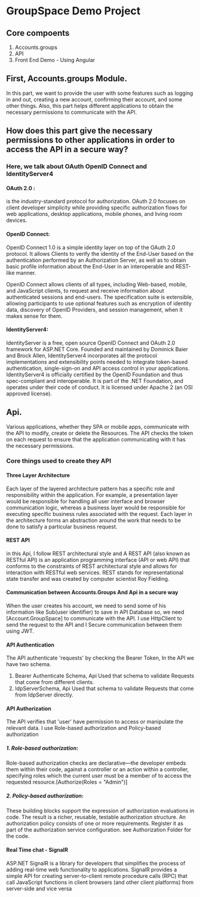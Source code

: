 # GroupSpace Demo Project
## Core compoents
 1. Accounts.groups 
 2. API 
 3. Front End Demo - Using Angular

## First, Accounts.groups Module.
In this part, we want to provide the user with some features such as logging in and out, creating a new account, confirming their account, and some other things.
Also, this part helps different applications to obtain the necessary permissions to communicate with the API.

## How does this part give the necessary permissions to other applications in order to access the API in a secure way?
### Here, we talk about  OAuth   OpenID Connect and IdentityServer4
#### OAuth 2.0 :
is the industry-standard protocol for authorization. OAuth 2.0 focuses on client developer simplicity while providing 
specific authorization flows for web applications, desktop applications, mobile phones, and living room devices. 

#### OpenID Connect:
OpenID Connect 1.0 is a simple identity layer on top of the OAuth 2.0 protocol. It allows Clients to verify the identity of the End-User based on the authentication performed by an Authorization Server, as well as to obtain basic profile information about the End-User in an interoperable and REST-like manner.

OpenID Connect allows clients of all types, including Web-based, mobile, and JavaScript clients, to request and receive information about authenticated sessions and end-users. 
The specification suite is extensible, allowing participants to use optional features such as encryption of identity data, 
discovery of OpenID Providers, and session management, when it makes sense for them.

#### IdentityServer4:
IdentityServer is a free, open source OpenID Connect and OAuth 2.0 framework for ASP.NET Core. Founded and maintained by Dominick Baier and Brock Allen, 
IdentityServer4 incorporates all the protocol implementations and extensibility points needed to integrate token-based authentication, single-sign-on 
and API access control in your applications. 
IdentityServer4 is officially certified by the OpenID Foundation and thus spec-compliant and interoperable. 
It is part of the .NET Foundation, and operates under their code of conduct. It is licensed under Apache 2 (an OSI approved license).

## Api.
Various applications, whether they  SPA or mobile apps, communicate with the API to modify, create or delete the Resources.
The API checks the token on each request to ensure that the application communicating with it has the necessary permissions.
### Core  things used to create they API
#### Three Layer Architecture
Each layer of the layered architecture pattern has a specific role and responsibility within the application. 
For example, a presentation layer would be responsible for handling all user interface and browser communication logic, 
whereas a business layer would be responsible for executing specific business rules associated with the request. 
Each layer in the architecture forms an abstraction around the work that needs to be done to satisfy a particular business request.
#### REST API 
in this Api, I follow REST architectural style and A REST API (also known as RESTful API) is an application programming interface (API or web API) that conforms to the constraints of REST architectural style and allows for interaction with RESTful web services. REST stands for representational state transfer and was created by computer scientist Roy Fielding.
#### Communication between Accounts.Groups And Api in a secure way
When the user creates his account, we need to send some of his information like Sub(user identifier) to save in API Database 
so, we need [Account.GroupSpace] to communicate with the API.
I use HttpClient to send the request to the API and I Secure communication between them using JWT. 

#### API Authentication
The API authenticate 'requests' by checking the Bearer Token,
In the API we have two schema.
1. Bearer Authenticate  Schema, Api Used that schema to validate Requests that come from different clients.
2. IdpServerSchema, Api Used that schema to validate Requests that come from IdpServer directly.

#### API Authorization
The API verifies that 'user' have permission to access or manipulate the relevant data.
I use Role-based authorization and Policy-based authorization
##### 1. Role-based authorization:
Role-based authorization checks are declarative—the developer embeds them within their code, against a controller or an action within a controller, specifying roles which the current user must be a member of to access the requested resource.[Authorize(Roles = "Admin")]
##### 2. Policy-based authorization:
These building blocks support the expression of authorization evaluations in code. The result is a richer, reusable, testable authorization structure.
An authorization policy consists of one or more requirements. Register it as part of the authorization service configuration.
 see Authorization Folder for the code.
 
 #### Real Time chat - SignalR
 ASP.NET SignalR is a library for  developers that simplifies the process of adding real-time web functionality to applications.
 SignalR provides a simple API for creating server-to-client remote procedure calls (RPC) that call JavaScript functions in client browsers (and other client platforms) from server-side and vice versa
 
